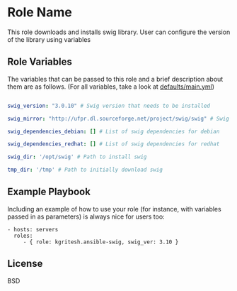 Role Name
=========

This role downloads and installs swig library. User can configure the version of
the library using variables


Role Variables
--------------

The variables that can be passed to this role and a brief description about
them are as follows. (For all variables, take a look at [defaults/main.yml](defaults/main.yml))

```yaml

swig_version: "3.0.10" # Swig version that needs to be installed

swig_mirror: "http://ufpr.dl.sourceforge.net/project/swig/swig" # Swig mirror

swig_dependencies_debian: [] # List of swig dependencies for debian

swig_dependencies_redhat: [] # List of swig dependencies for redhat

swig_dir: '/opt/swig' # Path to install swig

tmp_dir: '/tmp' # Path to initially download swig

```


Example Playbook
----------------

Including an example of how to use your role (for instance, with variables passed in as parameters) is always nice for users too:

    - hosts: servers
      roles:
         - { role: kgritesh.ansible-swig, swig_ver: 3.10 }

License
-------

BSD

